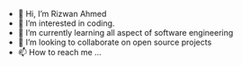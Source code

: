 - 👋 Hi, I’m Rizwan Ahmed
- 👀 I’m interested in coding.
- 🌱 I’m currently learning all aspect of software engineering 
- 💞️ I’m looking to collaborate on open source projects
- 📫 How to reach me ...

<!---
pg-rizwan/pg-rizwan is a ✨ special ✨ repository because its `README.md` (this file) appears on your GitHub profile.
You can click the Preview link to take a look at your changes.
--->
